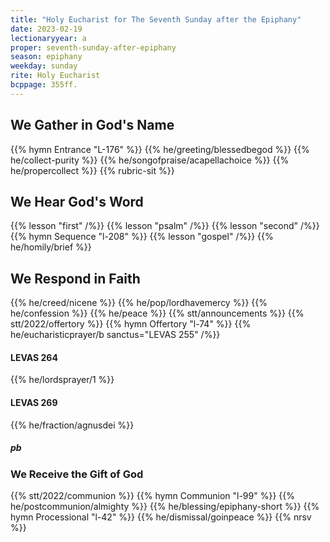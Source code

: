 ```yaml
---
title: "Holy Eucharist for The Seventh Sunday after the Epiphany"
date: 2023-02-19
lectionaryyear: a
proper: seventh-sunday-after-epiphany
season: epiphany
weekday: sunday
rite: Holy Eucharist
bcppage: 355ff.
---
```

## We Gather in God's Name
{{% hymn Entrance "L-176" %}}
{{% he/greeting/blessedbegod %}}
{{% he/collect-purity %}}
{{% he/songofpraise/acapellachoice %}}
{{% he/propercollect %}}
{{% rubric-sit %}}
## We Hear God's Word
{{% lesson "first" /%}}
{{% lesson "psalm" /%}}
{{% lesson "second" /%}}
{{% hymn Sequence "l-208" %}}
{{% lesson "gospel" /%}}
{{% he/homily/brief %}}
## We Respond in Faith
{{% he/creed/nicene %}}
{{% he/pop/lordhavemercy %}}
{{% he/confession %}}
{{% he/peace %}}
{{% stt/announcements %}}
{{% stt/2022/offertory %}}
{{% hymn Offertory "l-74" %}}
{{% he/eucharisticprayer/b sanctus="LEVAS 255" /%}}
#### LEVAS 264
{{% he/lordsprayer/1 %}}
#### LEVAS 269
{{% he/fraction/agnusdei %}}
##### pb
### We Receive the Gift of God
{{% stt/2022/communion %}}
{{% hymn Communion "l-99" %}}
{{% he/postcommunion/almighty %}}
{{% he/blessing/epiphany-short %}}
{{% hymn Processional "l-42" %}}
{{% he/dismissal/goinpeace %}}
{{% nrsv %}}

